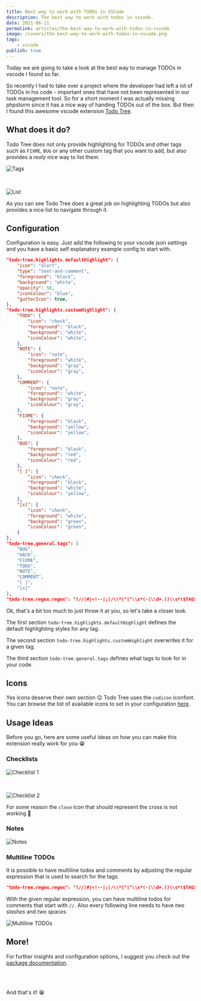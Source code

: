 ```yaml
---
title: Best way to work with TODOs in VSCode
description: The best way to work with todos in vscode.
date: 2021-06-11
permalink: articles/the-best-way-to-work-with-todos-in-vscode
image: /covers/the-best-way-to-work-with-todos-in-vscode.png
tags: 
    - vscode
publish: true
---
```


Today we are going to take a look at the best way to manage TODOs in vscode I found so far.

<!-- more -->

So recently I had to take over a project where the developer had left a lot of TODOs in his code - important ones that have not been represented in our task management tool. So for a short moment I was actually missing phpstorm since it has a nice way of handing TODOs out of the box. But then I found this awesome vscode extension [Todo Tree](https://marketplace.visualstudio.com/items?itemName=Gruntfuggly.todo-tree).

## What does it do?

Todo Tree does not only provide highlighting for TODOs and other tags such as `FIXME`, `BUG` or any other custom tag that you want to add, but also provides a _realy_ nice way to list them.

![Tags](./tags.png)

<br />

![List](./list.png)

As you can see Todo Tree does a great job on highlighting TODOs but also provides a nice list to navigate through it.

## Configuration

Configuration is easy. Just add the following to your vscode json settings and you have a basic self explanatory example config to start with.

```json
"todo-tree.highlights.defaultHighlight": {
    "icon": "alert",
    "type": "text-and-comment",
    "foreground": "black",
    "background": "white",
    "opacity": 50,
    "iconColour": "blue",
    "gutterIcon": true,
},
"todo-tree.highlights.customHighlight": {
    "TODO": {
        "icon": "check",
        "foreground": "black",
        "background": "white",
        "iconColour": "white",
    },
    "NOTE": {
        "icon": "note",
        "foreground": "white",
        "background": "gray",
        "iconColour": "gray",
    },
    "COMMENT": {
        "icon": "note",
        "foreground": "white",
        "background": "gray",
        "iconColour": "gray",
    },
    "FIXME": {
        "foreground": "black",
        "background": "yellow",
        "iconColour": "yellow",
    },
    "BUG": {
        "foreground": "black",
        "background": "red",
        "iconColour": "red",
    },
    "[ ]": {
        "icon": "check",
        "foreground": "black",
        "background": "white",
        "iconColour": "yellow",
    },
    "[x]": {
        "icon": "check",
        "foreground": "white",
        "background": "green",
        "iconColour": "green",
    }
},
"todo-tree.general.tags": [
    "BUG",
    "HACK",
    "FIXME",
    "TODO",
    "NOTE",
    "COMMENT",
    "[ ]",
    "[x]"
],
"todo-tree.regex.regex": "(//|#|<!--|;|/\\*|^|^\\s*(-|\\d+.))\\s*($TAGS).*(\\n\\s*//\\s{2,}.*)*",
```

Ok, that's a bit too much to just throw it at you, so let's take a closer look.

The first section `todo-tree.highlights.defaultHighlight` defines the default highlighting styles for any tag.

The second section `todo-tree.highlights.customHighlight` overwrites it for a given tag.

The third section `todo-tree.general.tags` defines what tags to look for in your code.

## Icons

Yes icons deserve their own section 😉 Todo Tree uses the `codicon` iconfont. You can browse the list of available icons to set in your configuration [here](https://microsoft.github.io/vscode-codicons/dist/codicon.html).

## Usage Ideas

Before you go, here are some useful ideas on how you can make this extension really work for you 😁

### Checklists

![Checklist 1](./checklist-1.png)

<br />

![Checklist 2](./checklist-2.png)

For some reason the `close` icon that should represent the cross is not working 🤔

### Notes

![Notes](./notes.png)

### Multiline TODOs

It is possible to have multiline todos and comments by adjusting the regular expression that is used to search for the tags.

```json
"todo-tree.regex.regex": "(//|#|<!--|;|/\\*|^|^\\s*(-|\\d+.))\\s*($TAGS).*(\\n\\s*//\\s{2,}.*)*",
```

With the given regular expression, you can have multiline todos for comments that start with `//`. Also every following line needs to have _two slashes_ and _two spaces_.

![Multiline TODOs](./multiline-todos.png)

## More!

For further insights and configuration options, I suggest you check out the [package documentation](https://github.com/Gruntfuggly/todo-tree).

<br>
<br>

And that's it! 😁